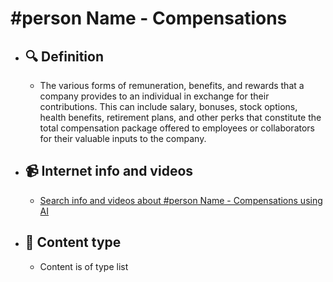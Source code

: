 # #person Name - Compensations
- ## 🔍 Definition
  - The various forms of remuneration, benefits, and rewards that a company provides to an individual in exchange for their contributions. This can include salary, bonuses, stock options, health benefits, retirement plans, and other perks that constitute the total compensation package offered to employees or collaborators for their valuable inputs to the company.
- ## 📹 Internet info and videos
  - [Search info and videos about #person Name - Compensations using AI](https://www.perplexity.ai/search?q=videos+about+Compensations:+
)
- ## 📰 Content type 
  - Content is of type list
